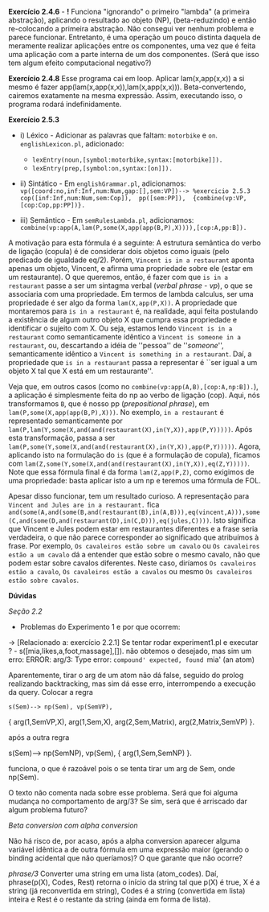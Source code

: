 **Exercício 2.4.6** - **!**
Funciona "ignorando" o primeiro "lambda" (a primeira abstração), aplicando o resultado ao objeto (NP), (beta-reduzindo) e então re-colocando a primeira abstração.
Não consegui ver nenhum problema e parece funcionar. Entretanto, é uma operação um pouco distinta daquela de meramente realizar aplicações entre os componentes, uma vez que é feita uma aplicação com a parte interna de um dos componentes. (Será que isso tem algum efeito computacional negativo?)

**Exercício 2.4.8**
Esse programa cai em loop. Aplicar lam(x,app(x,x)) a si mesmo é fazer app(lam(x,app(x,x)),lam(x,app(x,x))). Beta-convertendo, cairemos exatamente na mesma expressão. Assim, executando isso, o programa rodará indefinidamente.

**Exercício 2.5.3**

- i) Léxico - Adicionar as palavras que faltam: `motorbike` e `on`.
`englishLexicon.pl`, adicionado:
    - `lexEntry(noun,[symbol:motorbike,syntax:[motorbike]]).`
    - `lexEntry(prep,[symbol:on,syntax:[on]]).`

- ii) Sintático - Em `englishGrammar.pl`, adicionamos:
`vp([coord:no,inf:Inf,num:Num,gap:[],sem:VP])--> %exercicio 2.5.3
   cop([inf:Inf,num:Num,sem:Cop]), 
   pp([sem:PP]), 
   {combine(vp:VP,[cop:Cop,pp:PP])}.`

- iii) Semântico - Em `semRulesLambda.pl`, adicionamos:
`combine(vp:app(A,lam(P,some(X,app(app(B,P),X)))),[cop:A,pp:B]).`

A motivação para esta fórmula é a seguinte: A estrutura semântica do verbo de ligação (copula) é de considerar dois objetos como iguais (pelo predicado de igualdade eq/2). Porém, `Vincent is in a restaurant` aponta apenas um objeto, Vincent, e afirma uma propriedade sobre ele (estar em um restaurante). O que queremos, então, é fazer com que `is in a restaurant` passe a ser um sintagma verbal (*verbal phrase* - *vp*), o que se associaria com uma propriedade. Em termos de lambda calculus, ser uma propriedade é ser algo da forma `lam(X,app(P,X))`. A propriedade que montaremos para `is in a restaurant` é, na realidade, aqui feita postulando a existência de algum outro objeto X que cumpra essa propriedade e identificar o sujeito com X. Ou seja, estamos lendo `Vincent is in a restaurant` como semanticamente idêntico a `Vincent is someone in a restaurant`, ou, descartando a idéia de ''pessoa'' de ''*someone*'', semanticamente idêntico a  `Vincent is something in a restaurant`. Daí, a propriedade que `is in a restaurant` passa a representar é ``ser igual a um objeto X tal que X está em um restaurante''.

Veja que, em outros casos (como no `combine(vp:app(A,B),[cop:A,np:B]).`), a aplicação é simplesmente feita do np ao verbo de ligação (cop). Aqui, nós transformamos `B`, que é nosso pp (*prepositional phrase*), em `lam(P,some(X,app(app(B,P),X)))`. No exemplo, `in a restaurant` é representado semanticamente por `lam(P,lam(Y,some(X,and(and(restaurant(X),in(Y,X)),app(P,Y)))))`. Após esta transformação, passa a ser `lam(P,some(Y,some(X,and(and(restaurant(X),in(Y,X)),app(P,Y)))))`. Agora, aplicando isto na formulação do `is` (que é a formulação de copula), ficamos com `lam(Z,some(Y,some(X,and(and(restaurant(X),in(Y,X)),eq(Z,Y)))))`. Note que essa fórmula final é da forma `lam(Z,app(P,Z)`, como exigimos de uma propriedade: basta aplicar isto a um np e teremos uma fórmula de FOL.

Apesar disso funcionar, tem um resultado curioso. A representação para `Vincent and Jules are in a restaurant.` fica `and(some(A,and(some(B,and(restaurant(B),in(A,B))),eq(vincent,A))),some(C,and(some(D,and(restaurant(D),in(C,D))),eq(jules,C))))`. Isto significa que Vincent e Jules podem estar em restaurantes diferentes e a frase seria verdadeira, o que não parece corresponder ao significado que atribuímos à frase. Por exemplo, `Os cavaleiros estão sobre um cavalo` ou `Os cavaleiros estão a um cavalo` dá a entender que estão sobre o mesmo cavalo, não que podem estar sobre cavalos diferentes. Neste caso, diríamos `Os cavaleiros estão a cavalo`, `Os cavaleiros estão a cavalos` ou mesmo `Os cavaleiros estão sobre cavalos`.




**Dúvidas**

*Seção 2.2*

 - Problemas do Experimento 1 e por que ocorrem:

-> [Relacionado a: exercício 2.2.1] Se tentar rodar experiment1.pl e executar
    ? - s([mia,likes,a,foot,massage],[]).
não obtemos o desejado, mas sim um erro:
    ERROR: arg/3: Type error: `compound' expected, found `mia' (an atom)

Aparentemente, tirar o arg de um atom não dá false, seguido do prolog realizando backtracking, mas sim dá esse erro, interrompendo a execução da query. Colocar a regra

    s(Sem)--> np(Sem), vp(SemVP), 
   {
    arg(1,SemVP,X),
    arg(1,Sem,X),
    arg(2,Sem,Matrix),
    arg(2,Matrix,SemVP)
   }.

após a outra regra

s(Sem)--> np(SemNP), vp(Sem), 
   {
    arg(1,Sem,SemNP)
   }.

funciona, o que é razoável pois o se tenta tirar um arg de Sem, onde np(Sem).

O texto não comenta nada sobre esse problema. Será que foi alguma mudança no comportamento de arg/3? Se sim, será que é arriscado dar algum problema futuro?

*Beta conversion com alpha conversion*

Não há risco de, por acaso, após a alpha conversion aparecer alguma variável idêntica a de outra fórmula em uma expressão maior (gerando o binding acidental que não queríamos)?
O que garante que não ocorre?

*phrase/3*
Converter uma string em uma lista (atom_codes). Daí, phrase(p(X), Codes, Rest) retorna o início da string tal que p(X) é true, X é a string (já reconvertida em string), Codes é a string (convertida em lista) inteira e Rest é o restante da string (ainda em forma de lista).
